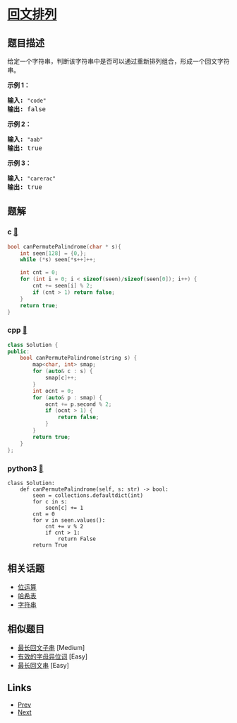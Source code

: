 
# [回文排列](https://leetcode-cn.com/problems/palindrome-permutation)

## 题目描述

<p>给定一个字符串，判断该字符串中是否可以通过重新排列组合，形成一个回文字符串。</p>

<p><strong>示例 1：</strong></p>

<pre><strong>输入:</strong> <code>&quot;code&quot;</code>
<strong>输出:</strong> false</pre>

<p><strong>示例 2：</strong></p>

<pre><strong>输入:</strong> <code>&quot;aab&quot;</code>
<strong>输出:</strong> true</pre>

<p><strong>示例 3：</strong></p>

<pre><strong>输入:</strong> <code>&quot;carerac&quot;</code>
<strong>输出:</strong> true</pre>


## 题解

### c [🔗](palindrome-permutation.c) 
```c
bool canPermutePalindrome(char * s){
    int seen[128] = {0,};
    while (*s) seen[*s++]++;

    int cnt = 0;
    for (int i = 0; i < sizeof(seen)/sizeof(seen[0]); i++) {
        cnt += seen[i] % 2;
        if (cnt > 1) return false;
    } 
    return true;
}
```
### cpp [🔗](palindrome-permutation.cpp) 
```cpp
class Solution {
public:
    bool canPermutePalindrome(string s) {
        map<char, int> smap;
        for (auto& c : s) {
            smap[c]++;
        }
        int ocnt = 0;
        for (auto& p : smap) {
            ocnt += p.second % 2;
            if (ocnt > 1) {
                return false;
            }
        }
        return true;
    }
};
```
### python3 [🔗](palindrome-permutation.py) 
```python3
class Solution:
    def canPermutePalindrome(self, s: str) -> bool:
        seen = collections.defaultdict(int)
        for c in s:
            seen[c] += 1
        cnt = 0
        for v in seen.values():
            cnt += v % 2
            if cnt > 1:
                return False
        return True
```


## 相关话题

- [位运算](https://leetcode-cn.com/tag/bit-manipulation) 
- [哈希表](https://leetcode-cn.com/tag/hash-table) 
- [字符串](https://leetcode-cn.com/tag/string) 


## 相似题目

- [最长回文子串](../longest-palindromic-substring/README.md)  [Medium] 
- [有效的字母异位词](../valid-anagram/README.md)  [Easy] 
- [最长回文串](../longest-palindrome/README.md)  [Easy] 


## Links

- [Prev](../ugly-number-ii/README.md) 
- [Next](../missing-number/README.md) 

